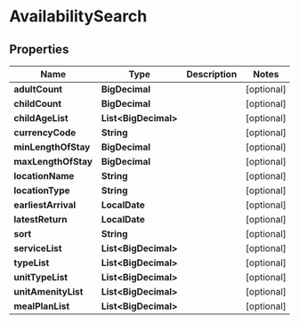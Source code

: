 

# AvailabilitySearch


## Properties

| Name | Type | Description | Notes |
|------------ | ------------- | ------------- | -------------|
|**adultCount** | **BigDecimal** |  |  [optional] |
|**childCount** | **BigDecimal** |  |  [optional] |
|**childAgeList** | **List&lt;BigDecimal&gt;** |  |  [optional] |
|**currencyCode** | **String** |  |  [optional] |
|**minLengthOfStay** | **BigDecimal** |  |  [optional] |
|**maxLengthOfStay** | **BigDecimal** |  |  [optional] |
|**locationName** | **String** |  |  [optional] |
|**locationType** | **String** |  |  [optional] |
|**earliestArrival** | **LocalDate** |  |  [optional] |
|**latestReturn** | **LocalDate** |  |  [optional] |
|**sort** | **String** |  |  [optional] |
|**serviceList** | **List&lt;BigDecimal&gt;** |  |  [optional] |
|**typeList** | **List&lt;BigDecimal&gt;** |  |  [optional] |
|**unitTypeList** | **List&lt;BigDecimal&gt;** |  |  [optional] |
|**unitAmenityList** | **List&lt;BigDecimal&gt;** |  |  [optional] |
|**mealPlanList** | **List&lt;BigDecimal&gt;** |  |  [optional] |



